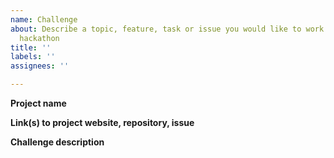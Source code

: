 ```yaml
---
name: Challenge
about: Describe a topic, feature, task or issue you would like to work on during the
  hackathon
title: ''
labels: ''
assignees: ''

---
```


**Project name**

**Link(s) to project website, repository, issue**

**Challenge description**
